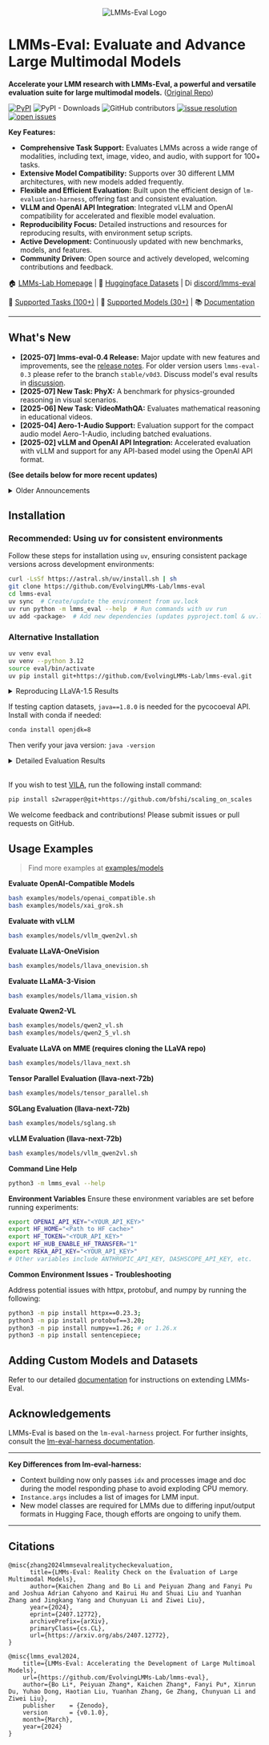<p align="center" width="70%">
<img src="https://i.postimg.com/KvkLzbF9/WX20241212-014400-2x.png" alt="LMMs-Eval Logo">
</p>

# LMMs-Eval: Evaluate and Advance Large Multimodal Models

**Accelerate your LMM research with LMMs-Eval, a powerful and versatile evaluation suite for large multimodal models.**  ([Original Repo](https://github.com/EvolvingLMMs-Lab/lmms-eval))

[![PyPI](https://img.shields.io/pypi/v/lmms-eval)](https://pypi.org/project/lmms-eval)
![PyPI - Downloads](https://img.shields.io/pypi/dm/lmms-eval)
![GitHub contributors](https://img.shields.io/github/contributors/EvolvingLMMs-Lab/lmms-eval)
[![issue resolution](https://img.shields.io/github/issues-closed-raw/EvolvingLMMs-Lab/lmms-eval)](https://github.com/EvolvingLMMs-Lab/lmms-eval/issues)
[![open issues](https://img.shields.io/github/issues-raw/EvolvingLMMs-Lab/lmms-eval)](https://github.com/EvolvingLMMs-Lab/lmms-eval/issues)

**Key Features:**

*   **Comprehensive Task Support:** Evaluates LMMs across a wide range of modalities, including text, image, video, and audio, with support for 100+ tasks.
*   **Extensive Model Compatibility:** Supports over 30 different LMM architectures, with new models added frequently.
*   **Flexible and Efficient Evaluation:**  Built upon the efficient design of `lm-evaluation-harness`,  offering fast and consistent evaluation.
*   **VLLM and OpenAI API Integration**: Integrated vLLM and OpenAI compatibility for accelerated and flexible model evaluation.
*   **Reproducibility Focus:** Detailed instructions and resources for reproducing results, with environment setup scripts.
*   **Active Development:** Continuously updated with new benchmarks, models, and features.
*   **Community Driven**:  Open source and actively developed, welcoming contributions and feedback.

🏠 [LMMs-Lab Homepage](https://www.lmms-lab.com/) | 🤗 [Huggingface Datasets](https://huggingface.co/lmms-lab) | <a href="https://emoji.gg/emoji/1684-discord-thread"><img src="https://cdn3.emoji.gg/emojis/1684-discord-thread.png" width="14px" height="14px" alt="Discord_Thread"></a> [discord/lmms-eval](https://discord.gg/zdkwKUqrPy)

📖 [Supported Tasks (100+)](https://github.com/EvolvingLMMs-Lab/lmms-eval/blob/main/docs/current_tasks.md) | 🌟 [Supported Models (30+)](https://github.com/EvolvingLMMs-Lab/lmms-eval/tree/main/lmms_eval/models) | 📚 [Documentation](docs/README.md)

---

## What's New

*   **[2025-07] lmms-eval-0.4 Release:** Major update with new features and improvements, see the [release notes](https://github.com/EvolvingLMMs-Lab/lmms-eval/blob/main/docs/lmms-eval-0.4.md). For older version users `lmms-eval-0.3` please refer to the branch `stable/v0d3`. Discuss model's eval results in [discussion](https://github.com/EvolvingLMMs-Lab/lmms-eval/discussions/779).
*   **[2025-07] New Task: PhyX:** A benchmark for physics-grounded reasoning in visual scenarios.
*   **[2025-06] New Task: VideoMathQA:**  Evaluates mathematical reasoning in educational videos.
*   **[2025-04] Aero-1-Audio Support:** Evaluation support for the compact audio model Aero-1-Audio, including batched evaluations.
*   **[2025-02] vLLM and OpenAI API Integration:** Accelerated evaluation with vLLM and support for any API-based model using the OpenAI API format.

**(See details below for more recent updates)**

<details>
<summary>Older Announcements</summary>

*   [2025-01] 🎓🎓 New benchmark: [Video-MMMU: Evaluating Knowledge Acquisition from Multi-Discipline Professional Videos](https://arxiv.org/abs/2501.13826). Please refer to the [project page](https://videommmu.github.io/) for more details.
*   [2024-12] 🎉🎉 MME-Survey: A Comprehensive Survey on Evaluation of Multimodal LLMs presented jointly with [MME Team](https://github.com/BradyFU/Video-MME) and [OpenCompass Team](https://github.com/open-compass).
*   [2024-11] 🔈🔊 Audio evaluations for audio models like Qwen2-Audio and Gemini-Audio across tasks such as AIR-Bench, Clotho-AQA, LibriSpeech, and more. Refer to the [blog](https://github.com/EvolvingLMMs-Lab/lmms-eval/blob/main/docs/lmms-eval-0.3.md).
*   [2024-10] 🎉🎉 New task [NaturalBench](https://huggingface.co/datasets/BaiqiL/NaturalBench).
*   [2024-10] 🎉🎉 New task [TemporalBench](https://huggingface.co/datasets/microsoft/TemporalBench).
*   [2024-10] 🎉🎉 New tasks [VDC](https://rese1f.github.io/aurora-web/), [MovieChat-1K](https://rese1f.github.io/MovieChat/), and [Vinoground](https://vinoground.github.io/). New models: [AuroraCap](https://github.com/rese1f/aurora) and [MovieChat](https://rese1f.github.io/MovieChat).
*   [2024-09] 🎉🎉 New tasks [MMSearch](https://mmsearch.github.io/) and [MME-RealWorld](https://mme-realworld.github.io/).
*   [2024-09] ⚙️️⚙️️️️ `lmms-eval` upgraded to `0.2.3` with more tasks and features.
*   [2024-08] 🎉🎉 New model [LLaVA-OneVision](https://huggingface.co/papers/2408.03326), [Mantis](https://github.com/EvolvingLMMs-Lab/lmms-eval/pull/162), new tasks [MVBench](https://huggingface.co/datasets/OpenGVLab/MVBench), [LongVideoBench](https://github.com/EvolvingLMMs-Lab/lmms-eval/pull/117), [MMStar](https://github.com/EvolvingLMMs-Lab/lmms-eval/pull/158).
*   [2024-07] 👨‍💻👨‍💻 `lmms-eval/v0.2.1` upgraded to support more models and tasks.
*   [2024-07] 🎉🎉 The [technical report](https://arxiv.org/abs/2407.12772) and [LiveBench](https://huggingface.co/spaces/lmms-lab/LiveBench) released!
*   [2024-06] 🎬🎬 `lmms-eval/v0.2.0` upgraded to support video evaluations.
*   [2024-03] 📝📝 Initial release of `lmms-eval`.

</details>

## Installation

### Recommended: Using uv for consistent environments

Follow these steps for installation using `uv`, ensuring consistent package versions across development environments:

```bash
curl -LsSf https://astral.sh/uv/install.sh | sh
git clone https://github.com/EvolvingLMMs-Lab/lmms-eval
cd lmms-eval
uv sync  # Create/update the environment from uv.lock
uv run python -m lmms_eval --help  # Run commands with uv run
uv add <package>  # Add new dependencies (updates pyproject.toml & uv.lock)
```

### Alternative Installation

```bash
uv venv eval
uv venv --python 3.12
source eval/bin/activate
uv pip install git+https://github.com/EvolvingLMMs-Lab/lmms-eval.git
```

<details>
<summary>Reproducing LLaVA-1.5 Results</summary>

Instructions and resources are provided to reproduce the paper results of LLaVA-1.5, including an [environment install script](miscs/repr_scripts.sh) and [torch environment info](miscs/repr_torch_envs.txt).  See also the [results check](miscs/llava_result_check.md) for variations due to environment differences.
</details>

If testing caption datasets, `java==1.8.0` is needed for the pycocoeval API. Install with conda if needed:
```bash
conda install openjdk=8
```

Then verify your java version: `java -version`

<details>
<summary>Detailed Evaluation Results</summary>
<br>

Detailed dataset information and evaluation results of the LLaVA series are provided, including a [Google Sheet](https://docs.google.com/spreadsheets/d/1a5ImfdKATDI8T7Cwh6eH-bEsnQFzanFraFUgcS9KHWc/edit?usp=sharing) with live, updated results and raw data exported from Weights & Biases [here](https://docs.google.com/spreadsheets/d/1AvaEmuG4csSmXaHjgu4ei1KBMmNNW8wflOD_kkTDdv8/edit?usp=sharing).
</details>
<br>

If you wish to test [VILA](https://github.com/NVlabs/VILA), run the following install command:
```bash
pip install s2wrapper@git+https://github.com/bfshi/scaling_on_scales
```

We welcome feedback and contributions!  Please submit issues or pull requests on GitHub.

## Usage Examples

> Find more examples at [examples/models](examples/models)

**Evaluate OpenAI-Compatible Models**
```bash
bash examples/models/openai_compatible.sh
bash examples/models/xai_grok.sh
```

**Evaluate with vLLM**
```bash
bash examples/models/vllm_qwen2vl.sh
```

**Evaluate LLaVA-OneVision**
```bash
bash examples/models/llava_onevision.sh
```

**Evaluate LLaMA-3-Vision**
```bash
bash examples/models/llama_vision.sh
```

**Evaluate Qwen2-VL**
```bash
bash examples/models/qwen2_vl.sh
bash examples/models/qwen2_5_vl.sh
```

**Evaluate LLaVA on MME (requires cloning the LLaVA repo)**
```bash
bash examples/models/llava_next.sh
```

**Tensor Parallel Evaluation (llava-next-72b)**
```bash
bash examples/models/tensor_parallel.sh
```

**SGLang Evaluation (llava-next-72b)**
```bash
bash examples/models/sglang.sh
```

**vLLM Evaluation (llava-next-72b)**
```bash
bash examples/models/vllm_qwen2vl.sh
```

**Command Line Help**
```bash
python3 -m lmms_eval --help
```

**Environment Variables**
Ensure these environment variables are set before running experiments:

```bash
export OPENAI_API_KEY="<YOUR_API_KEY>"
export HF_HOME="<Path to HF cache>"
export HF_TOKEN="<YOUR_API_KEY>"
export HF_HUB_ENABLE_HF_TRANSFER="1"
export REKA_API_KEY="<YOUR_API_KEY>"
# Other variables include ANTHROPIC_API_KEY, DASHSCOPE_API_KEY, etc.
```

**Common Environment Issues - Troubleshooting**

Address potential issues with httpx, protobuf, and numpy by running the following:

```bash
python3 -m pip install httpx==0.23.3;
python3 -m pip install protobuf==3.20;
python3 -m pip install numpy==1.26; # or 1.26.x
python3 -m pip install sentencepiece;
```

## Adding Custom Models and Datasets

Refer to our detailed [documentation](docs/README.md) for instructions on extending LMMs-Eval.

## Acknowledgements

LMMs-Eval is based on the `lm-eval-harness` project.  For further insights, consult the [lm-eval-harness documentation](https://github.com/EleutherAI/lm-evaluation-harness/tree/main/docs).

---

**Key Differences from lm-eval-harness:**

*   Context building now only passes `idx` and processes image and doc during the model responding phase to avoid exploding CPU memory.
*   `Instance.args` includes a list of images for LMM input.
*   New model classes are required for LMMs due to differing input/output formats in Hugging Face, though efforts are ongoing to unify them.

---

## Citations

```shell
@misc{zhang2024lmmsevalrealitycheckevaluation,
      title={LMMs-Eval: Reality Check on the Evaluation of Large Multimodal Models},
      author={Kaichen Zhang and Bo Li and Peiyuan Zhang and Fanyi Pu and Joshua Adrian Cahyono and Kairui Hu and Shuai Liu and Yuanhan Zhang and Jingkang Yang and Chunyuan Li and Ziwei Liu},
      year={2024},
      eprint={2407.12772},
      archivePrefix={arXiv},
      primaryClass={cs.CL},
      url={https://arxiv.org/abs/2407.12772},
}

@misc{lmms_eval2024,
    title={LMMs-Eval: Accelerating the Development of Large Multimoal Models},
    url={https://github.com/EvolvingLMMs-Lab/lmms-eval},
    author={Bo Li*, Peiyuan Zhang*, Kaichen Zhang*, Fanyi Pu*, Xinrun Du, Yuhao Dong, Haotian Liu, Yuanhan Zhang, Ge Zhang, Chunyuan Li and Ziwei Liu},
    publisher    = {Zenodo},
    version      = {v0.1.0},
    month={March},
    year={2024}
}